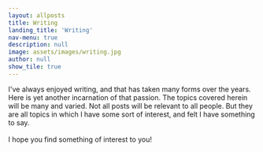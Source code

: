 ```yaml
---
layout: allposts
title: Writing
landing_title: 'Writing'
nav-menu: true
description: null
image: assets/images/writing.jpg
author: null
show_tile: true
---
```

<p>
    I've always enjoyed writing, and that has taken many forms over the years. Here is yet another incarnation
    of that passion. The topics covered herein will be many and varied. Not all posts will be relevant to all
    people. But they are all topics in which I have some sort of interest, and felt I have something to say.<br>
    <br>
    I hope you find something of interest to you!
</p>
